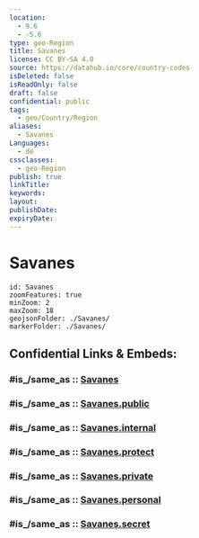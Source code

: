 ```yaml
---
location:
  - 9.6
  - -5.6
type: geo-Region
title: Savanes
license: CC BY-SA 4.0
source: https://datahub.io/core/country-codes
isDeleted: false
isReadOnly: false
draft: false
confidential: public
tags:
  - geo/Country/Region
aliases:
  - Savanes
Languages:
  - de
cssclasses:
  - geo-Region
publish: true
linkTitle:
keywords:
layout:
publishDate:
expiryDate:
---
```


# Savanes

```leaflet
id: Savanes
zoomFeatures: true 
minZoom: 2 
maxZoom: 18
geojsonFolder: ./Savanes/
markerFolder: ./Savanes/
```


## Confidential Links & Embeds: 

### #is_/same_as :: [Savanes](/_Standards/Earth/Continent/Africa/Africa~West/Cote_d'ivoire/districts~Ivory-Coast/Savanes.md) 

### #is_/same_as :: [Savanes.public](/_public/Earth/Continent/Africa/Africa~West/Cote_d'ivoire/districts~Ivory-Coast/Savanes.public.md) 

### #is_/same_as :: [Savanes.internal](/_internal/Earth/Continent/Africa/Africa~West/Cote_d'ivoire/districts~Ivory-Coast/Savanes.internal.md) 

### #is_/same_as :: [Savanes.protect](/_protect/Earth/Continent/Africa/Africa~West/Cote_d'ivoire/districts~Ivory-Coast/Savanes.protect.md) 

### #is_/same_as :: [Savanes.private](/_private/Earth/Continent/Africa/Africa~West/Cote_d'ivoire/districts~Ivory-Coast/Savanes.private.md) 

### #is_/same_as :: [Savanes.personal](/_personal/Earth/Continent/Africa/Africa~West/Cote_d'ivoire/districts~Ivory-Coast/Savanes.personal.md) 

### #is_/same_as :: [Savanes.secret](/_secret/Earth/Continent/Africa/Africa~West/Cote_d'ivoire/districts~Ivory-Coast/Savanes.secret.md)

